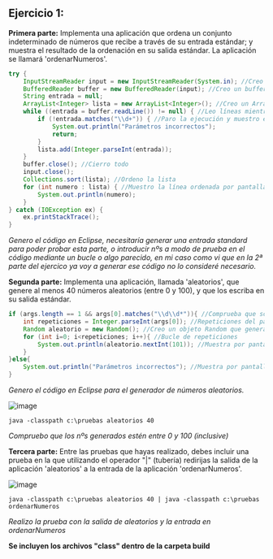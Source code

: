 
## Ejercicio 1:

**Primera parte:** Implementa una aplicación que ordena un conjunto indeterminado de números que recibe a través de su entrada estándar; y muestra el resultado de la ordenación en su salida estándar. La aplicación se llamará 'ordenarNumeros'.

```Java
try {
    InputStreamReader input = new InputStreamReader(System.in); //Creo una entrada de datos desde System.in
    BufferedReader buffer = new BufferedReader(input); //Creo un buffer con la entrada de datos
    String entrada = null;
    ArrayList<Integer> lista = new ArrayList<Integer>(); //Creo un ArrayList donde se almacenaran los resultados
    while ((entrada = buffer.readLine()) != null) { //Leo líneas mientras entren resultados desde System.in
        if (!entrada.matches("\\d+")) { //Paro la ejecución y muestro error si el valor interpretado no es un número
            System.out.println("Parámetros incorrectos");
            return;
        }
        lista.add(Integer.parseInt(entrada));
    }
    buffer.close(); //Cierro todo
    input.close();
    Collections.sort(lista); //Ordeno la lista
    for (int numero : lista) { //Muestro la línea ordenada por pantalla
        System.out.println(numero);
    }
} catch (IOException ex) {
    ex.printStackTrace();
}
```
*Genero el código en Eclipse, necesitaría generar una entrada standard para poder probar esta parte, o introducir nºs a modo de prueba en el código mediante un bucle o algo parecido, en mi caso como vi que en la 2ª parte del ejercico ya voy a generar ese código no lo consideré necesario.*

**Segunda parte:** Implementa una aplicación, llamada 'aleatorios', que genere al menos 40 números aleatorios (entre 0 y 100), y que los escriba en su salida estándar.

```Java
if (args.length == 1 && args[0].matches("\\d\\d*")){ //Comprueba que solo se introduzca un parámetro y sea un número
    int repeticiones = Integer.parseInt(args[0]); //Repeticiones del parámetro 1
    Random aleatorio = new Random(); //Creo un objeto Random que genera un nº aleatorio entre 0 y el nº indicado
    for (int i=0; i<repeticiones; i++){ //Bucle de repeticiones
        System.out.println(aleatorio.nextInt(101)); //Muestra por pantalla un nº aleatorio 1 y 100 (inclusive)
    }
}else{
    System.out.println("Parámetros incorrectos"); //Muestra por pantalla el error
}
```
*Genero el código en Eclipse para el generador de números aleatorios.*

![image](https://user-images.githubusercontent.com/44543081/47614501-08fa2080-daa1-11e8-92a2-719d7c34bfae.png)  
```
java -classpath c:\pruebas aleatorios 40
```
*Compruebo que los nºs generados estén entre 0 y 100 (inclusive)*

**Tercera parte:** Entre las pruebas que hayas realizado, debes incluir una prueba en la que utilizando el operador "|" (tubería) redirijas la salida de la aplicación 'aleatorios' a la entrada de la aplicación 'ordenarNumeros'.

![image](https://user-images.githubusercontent.com/44543081/47614584-8e320500-daa2-11e8-9a3f-61fd40f15613.png)  
```
java -classpath c:\pruebas aleatorios 40 | java -classpath c:\pruebas ordenarNumeros
```
*Realizo la prueba con la salida de aleatorios y la entrada en ordenarNumeros*  

**Se incluyen los archivos "class" dentro de la carpeta build**

